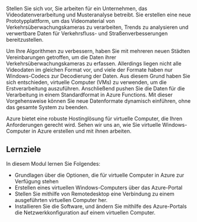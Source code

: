 Stellen Sie sich vor, Sie arbeiten für ein Unternehmen, das Videodatenverarbeitung und Musteranalyse betreibt. Sie erstellen eine neue Prototypplattform, um das Videomaterial von Verkehrsüberwachungskameras zu verarbeiten, Trends zu analysieren und verwertbare Daten für Verkehrsfluss- und Straßenverbesserungen bereitzustellen. 

Um Ihre Algorithmen zu verbessern, haben Sie mit mehreren neuen Städten Vereinbarungen getroffen, um die Daten ihrer Verkehrsüberwachungskameras zu erfassen. Allerdings liegen nicht alle Videodaten im gleichen Format vor, und viele der Formate haben nur Windows-Codecs zur Decodierung der Daten. Aus diesem Grund haben Sie sich entschieden, virtuelle Computer (VMs) zu verwenden, um die Erstverarbeitung auszuführen. Anschließend pushen Sie die Daten für die Verarbeitung in einem Standardformat in Azure Functions. Mit dieser Vorgehensweise können Sie neue Datenformate dynamisch einführen, ohne das gesamte System zu beenden.

Azure bietet eine robuste Hostinglösung für virtuelle Computer, die Ihren Anforderungen gerecht wird. Sehen wir uns an, wie Sie virtuelle Windows-Computer in Azure erstellen und mit ihnen arbeiten.

## <a name="learning-objectives"></a>Lernziele

In diesem Modul lernen Sie Folgendes:

- Grundlagen über die Optionen, die für virtuelle Computer in Azure zur Verfügung stehen
- Erstellen eines virtuellen Windows-Computers über das Azure-Portal
- Stellen Sie mithilfe von Remotedesktop eine Verbindung zu einem ausgeführten virtuellen Computer her.
- Installieren Sie die Software, und ändern Sie mithilfe des Azure-Portals die Netzwerkkonfiguration auf einem virtuellen Computer.